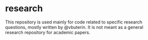 # research
This repository is used mainly for code related to specific research questions, mostly written by @vbuterin. It is not meant as a general research repository for academic papers.
